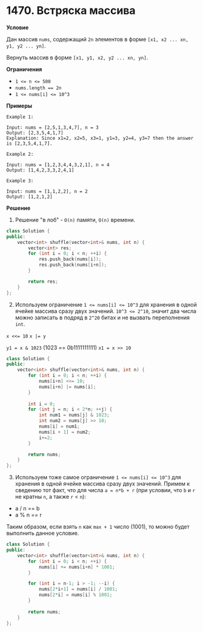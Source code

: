 # 1470. Встряска массива

**Условие**

Дан массив `nums`, содержащий `2n` элементов в форме `[x1, x2 ... xn, y1, y2 ... yn]`. 

Вернуть массив в форме `[x1, y1, x2, y2 ... xn, yn]`. 

**Ограничения**

- `1 <= n <= 500`
- `nums.length == 2n`
- `1 <= nums[i] <= 10^3`

**Примеры**
```
Example 1:

Input: nums = [2,5,1,3,4,7], n = 3
Output: [2,3,5,4,1,7] 
Explanation: Since x1=2, x2=5, x3=1, y1=3, y2=4, y3=7 then the answer is [2,3,5,4,1,7].

Example 2:

Input: nums = [1,2,3,4,4,3,2,1], n = 4
Output: [1,4,2,3,3,2,4,1]

Example 3:

Input: nums = [1,1,2,2], n = 2
Output: [1,2,1,2]
```


**Решение**

1. Решение "в лоб" - `О(n)` памяти, `O(n)` времени.

```C++
class Solution {
public:
    vector<int> shuffle(vector<int>& nums, int n) {
        vector<int> res;
        for (int i = 0; i < n; ++i) {
            res.push_back(nums[i]);
            res.push_back(nums[i+n]);
        }

        return res;
    }
};
```

2. Используем ограничение `1 <= nums[i] <= 10^3` для хранения в одной ячейке массива сразу двух значений. `10^3 <= 2^10`, значит два числа можно записать в подряд в `2^20` битах и не вызвать переполнения `int`.

`x <<= 10`
`x |= y`

`y1 = x & 1023` (1023 == 0b1111111111)
`x1 = x >> 10`

```C++
class Solution {
public:
    vector<int> shuffle(vector<int>& nums, int n) {
        for (int i = 0; i < n; ++i) {
            nums[i+n] <<= 10;
            nums[i+n] |= nums[i];
        }
        
        int i = 0;
        for (int j = n; i < 2*n; ++j) {
            int num1 = nums[j] & 1023;
            int num2 = nums[j] >> 10;
            nums[i] = num1;
            nums[i + 1] = num2;
            i+=2;
        }

        return nums;
    }
};
```
3. Используем тоже самое ограничение `1 <= nums[i] <= 10^3` для хранения в одной ячейке массива сразу двух значений.
Примем к сведению тот факт, что для числа `a = n*b + r` (при условии, что `b` и `r` не кратны `n`, а также `r` < `n`):

- a / n == b
- a % n == r

Таким образом, если взять `n` как `max + 1` число (1001), то можно будет выполнить данное условие.

```C++
class Solution {
public:
    vector<int> shuffle(vector<int>& nums, int n) {
        for (int i = 0; i < n; ++i) {
            nums[i] += nums[i+n] * 1001;
        }

        for (int i = n-1; i > -1; --i) {
            nums[2*i+1] = nums[i] / 1001;
            nums[2*i] = nums[i] % 1001;
        } 
        
        return nums;
    }
};
```